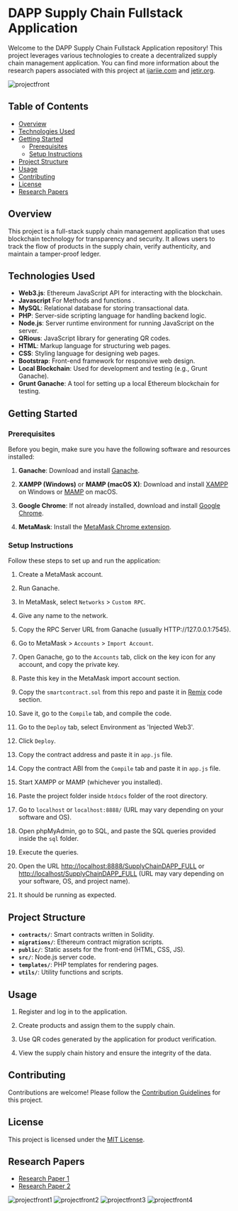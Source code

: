 # DAPP Supply Chain Fullstack Application

Welcome to the DAPP Supply Chain Fullstack Application repository! This project leverages various technologies to create a decentralized supply chain management application. You can find more information about the research papers associated with this project at [ijariie.com](https://ijariie.com/FormDetails.aspx?MenuScriptId=219507) and [jetir.org](https://www.jetir.org/papers/JETIR2303500.pdf).

![projectfront](https://github.com/D3lfik/DAPP/blob/main/images/Screenshot%202023-04-28%20210654.png)


## Table of Contents

- [Overview](#overview)
- [Technologies Used](#technologies-used)
- [Getting Started](#getting-started)
  - [Prerequisites](#prerequisites)
  - [Setup Instructions](#setup-instructions)
- [Project Structure](#project-structure)
- [Usage](#usage)
- [Contributing](#contributing)
- [License](#license)
- [Research Papers](#research-papers)

## Overview

This project is a full-stack supply chain management application that uses blockchain technology for transparency and security. It allows users to track the flow of products in the supply chain, verify authenticity, and maintain a tamper-proof ledger.

## Technologies Used

- **Web3.js**: Ethereum JavaScript API for interacting with the blockchain.
- **Javascript** For Methods and functions .
- **MySQL**: Relational database for storing transactional data.
- **PHP**: Server-side scripting language for handling backend logic.
- **Node.js**: Server runtime environment for running JavaScript on the server.
- **QRious**: JavaScript library for generating QR codes.
- **HTML**: Markup language for structuring web pages.
- **CSS**: Styling language for designing web pages.
- **Bootstrap**: Front-end framework for responsive web design.
- **Local Blockchain**: Used for development and testing (e.g., Grunt Ganache).
- **Grunt Ganache**: A tool for setting up a local Ethereum blockchain for testing.

## Getting Started

### Prerequisites

Before you begin, make sure you have the following software and resources installed:

1. **Ganache**: Download and install [Ganache](https://www.trufflesuite.com/ganache).

2. **XAMPP (Windows)** or **MAMP (macOS X)**: Download and install [XAMPP](https://www.apachefriends.org/download.html) on Windows or [MAMP](https://www.mamp.info/en/windows/) on macOS.

3. **Google Chrome**: If not already installed, download and install [Google Chrome](https://www.google.com/chrome/).

4. **MetaMask**: Install the [MetaMask Chrome extension](https://chrome.google.com/webstore/detail/metamask/nkbihfbeogaeaoehlefnkodbefgpgknn).

### Setup Instructions

Follow these steps to set up and run the application:

1. Create a MetaMask account.

2. Run Ganache.

3. In MetaMask, select `Networks` > `Custom RPC`.

4. Give any name to the network.

5. Copy the RPC Server URL from Ganache (usually HTTP://127.0.0.1:7545).

6. Go to MetaMask > `Accounts` > `Import Account`.

7. Open Ganache, go to the `Accounts` tab, click on the key icon for any account, and copy the private key.

8. Paste this key in the MetaMask import account section.

9. Copy the `smartcontract.sol` from this repo and paste it in [Remix](https://remix.ethereum.org/) code section.

10. Save it, go to the `Compile` tab, and compile the code.

11. Go to the `Deploy` tab, select Environment as 'Injected Web3'.

12. Click `Deploy`.

13. Copy the contract address and paste it in `app.js` file.

14. Copy the contract ABI from the `Compile` tab and paste it in `app.js` file.

15. Start XAMPP or MAMP (whichever you installed).

16. Paste the project folder inside `htdocs` folder of the root directory.

17. Go to `localhost` or `localhost:8888/` (URL may vary depending on your software and OS).

18. Open phpMyAdmin, go to SQL, and paste the SQL queries provided inside the `sql` folder.

19. Execute the queries.

20. Open the URL [http://localhost:8888/SupplyChainDAPP_FULL](http://localhost:8888/SupplyChainDAPP_FULL) or [http://localhost/SupplyChainDAPP_FULL](http://localhost/SupplyChainDAPP_FULL) (URL may vary depending on your software, OS, and project name).

21. It should be running as expected.

## Project Structure

- **`contracts/`**: Smart contracts written in Solidity.
- **`migrations/`**: Ethereum contract migration scripts.
- **`public/`**: Static assets for the front-end (HTML, CSS, JS).
- **`src/`**: Node.js server code.
- **`templates/`**: PHP templates for rendering pages.
- **`utils/`**: Utility functions and scripts.

## Usage

1. Register and log in to the application.

2. Create products and assign them to the supply chain.

3. Use QR codes generated by the application for product verification.

4. View the supply chain history and ensure the integrity of the data.

## Contributing

Contributions are welcome! Please follow the [Contribution Guidelines](CONTRIBUTING.md) for this project.

## License

This project is licensed under the [MIT License](LICENSE).



## Research Papers

- [Research Paper 1](https://ijariie.com/FormDetails.aspx?MenuScriptId=219507)
- [Research Paper 2](https://www.jetir.org/papers/JETIR2303500.pdf)


![projectfront1](https://github.com/D3lfik/DAPP/blob/main/images/Screenshot%202023-05-29%20185649.png)
![projectfront2](https://github.com/D3lfik/DAPP/blob/main/images/Screenshot%202023-05-29%20190024.png)
![projectfront3](https://github.com/D3lfik/DAPP/blob/main/images/Screenshot%202023-05-29%20190310.png)
![projectfront4](https://github.com/D3lfik/DAPP/blob/main/images/Screenshot_20221123_083813.pn)
